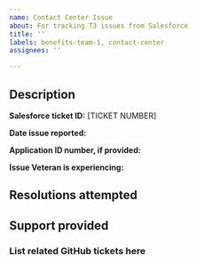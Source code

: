 ```yaml
---
name: Contact Center Issue
about: For tracking T3 issues from Salesforce
title: ''
labels: benefits-team-1, contact-center
assignees: ''

---
```


## Description

**Salesforce ticket ID:** 
[TICKET NUMBER]

**Date issue reported:**

**Application ID number, if provided:**

**Issue Veteran is experiencing:**

<!-- Provide any information to help describe the issue, but DO NOT include any PII, PHI, or any personal information about the Veteran. -->

## Resolutions attempted

<!-- Make a note of any recommendations passed back to the contact center team. -->

## Support provided

<!-- How was this issue ultimately solved? -->

### List related GitHub tickets here

<!-- Please list any existing tickets related to this issue. If ticket doesn't exist AND a long term solution is needed, please create that ticket and mention it here. -->

